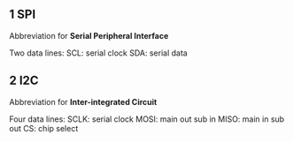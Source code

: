 ## 1 SPI
Abbreviation for **Serial Peripheral Interface**

Two data lines: 
SCL: serial clock
SDA: serial data

## 2 I2C
Abbreviation for **Inter-integrated Circuit**

Four data lines: 
SCLK: serial clock
MOSI: main out sub in
MISO: main in sub out
CS: chip select
